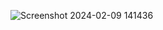 
![Screenshot 2024-02-09 141436](https://github.com/ParamiJayathilaka/AAD-Assignment---JavaEE/assets/125114739/38774884-9022-4871-803b-d60ce983ee73)
